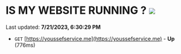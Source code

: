 # IS MY WEBSITE RUNNING ? [![](https://img.shields.io/static/v1?label=Sponsor&message=%E2%9D%A4&logo=GitHub&color=%23fe8e86)](https://github.com/sponsors/<username>)

Last updated: **7/21/2023, 6:30:29 PM**

- `GET` [https://youssefservice.me](https://youssefservice.me) - **Up** (776ms)
